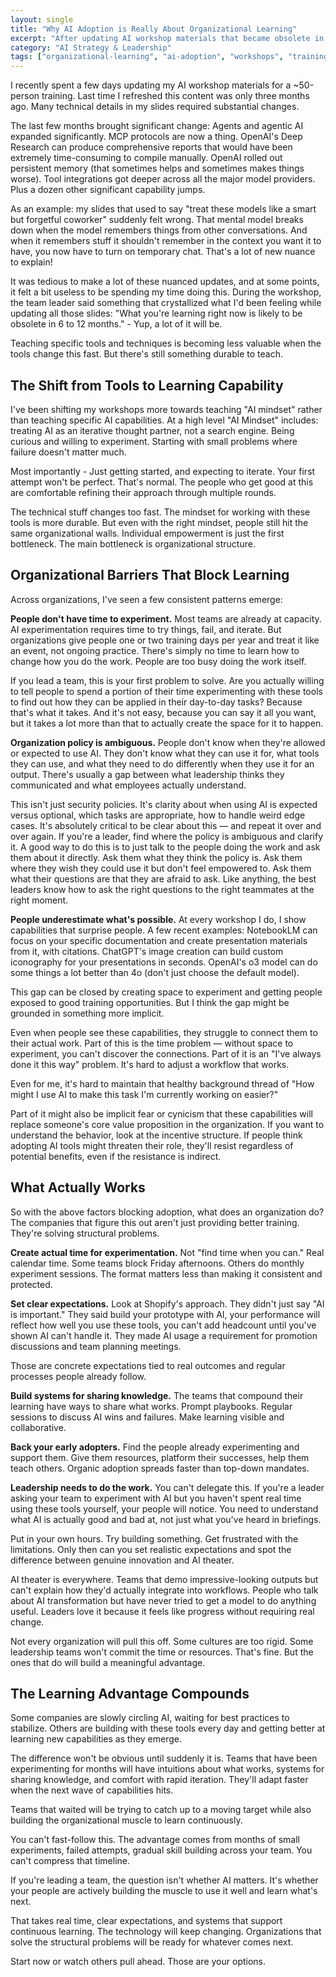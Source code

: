 ```yaml
---
layout: single
title: "Why AI Adoption is Really About Organizational Learning"
excerpt: "After updating AI workshop materials that became obsolete in 3 months, I realized the real challenge isn't keeping up with tools - it's building organizations that can learn and adapt continuously."
category: "AI Strategy & Leadership"
tags: ["organizational-learning", "ai-adoption", "workshops", "training", "change-management"]
---
```


I recently spent a few days updating my AI workshop materials for a ~50-person training. Last time I refreshed this content was only three months ago. Many technical details in my slides required substantial changes.

The last few months brought significant change: Agents and agentic AI expanded significantly. MCP protocols are now a thing. OpenAI's Deep Research can produce comprehensive reports that would have been extremely time-consuming to compile manually. OpenAI rolled out persistent memory (that sometimes helps and sometimes makes things worse). Tool integrations got deeper across all the major model providers. Plus a dozen other significant capability jumps.

As an example: my slides that used to say "treat these models like a smart but forgetful coworker" suddenly felt wrong. That mental model breaks down when the model remembers things from other conversations. And when it remembers stuff it shouldn't remember in the context you want it to have, you now have to turn on temporary chat. That's a lot of new nuance to explain!

It was tedious to make a lot of these nuanced updates, and at some points, it felt a bit useless to be spending my time doing this. During the workshop, the team leader said something that crystallized what I'd been feeling while updating all those slides: "What you're learning right now is likely to be obsolete in 6 to 12 months." - Yup, a lot of it will be.

Teaching specific tools and techniques is becoming less valuable when the tools change this fast. But there's still something durable to teach.

## The Shift from Tools to Learning Capability

I've been shifting my workshops more towards teaching "AI mindset" rather than teaching specific AI capabilities. At a high level "AI Mindset" includes: treating AI as an iterative thought partner, not a search engine. Being curious and willing to experiment. Starting with small problems where failure doesn't matter much. 

Most importantly - Just getting started, and expecting to iterate. Your first attempt won't be perfect. That's normal. The people who get good at this are comfortable refining their approach through multiple rounds.

The technical stuff changes too fast. The mindset for working with these tools is more durable. But even with the right mindset, people still hit the same organizational walls. Individual empowerment is just the first bottleneck. The main bottleneck is organizational structure.

## Organizational Barriers That Block Learning

Across organizations, I've seen a few consistent patterns emerge:

**People don't have time to experiment.** Most teams are already at capacity. AI experimentation requires time to try things, fail, and iterate. But organizations give people one or two training days per year and treat it like an event, not ongoing practice. There's simply no time to learn how to change how you do the work. People are too busy doing the work itself.

If you lead a team, this is your first problem to solve. Are you actually willing to tell people to spend a portion of their time experimenting with these tools to find out how they can be applied in their day-to-day tasks? Because that's what it takes. And it's not easy, because you can say it all you want, but it takes a lot more than that to actually create the space for it to happen.

**Organization policy is ambiguous.** People don't know when they're allowed or expected to use AI. They don't know what they can use it for, what tools they can use, and what they need to do differently when they use it for an output. There's usually a gap between what leadership thinks they communicated and what employees actually understand.

This isn't just security policies. It's clarity about when using AI is expected versus optional, which tasks are appropriate, how to handle weird edge cases. It's absolutely critical to be clear about this — and repeat it over and over again. If you're a leader, find where the policy is ambiguous and clarify it. A good way to do this is to just talk to the people doing the work and ask them about it directly. Ask them what they think the policy is. Ask them where they wish they could use it but don't feel empowered to. Ask them what their questions are that they are afraid to ask. Like anything, the best leaders know how to ask the right questions to the right teammates at the right moment.

**People underestimate what's possible.** At every workshop I do, I show capabilities that surprise people. A few recent examples: NotebookLM can focus on your specific documentation and create presentation materials from it, with citations. ChatGPT's image creation can build custom iconography for your presentations in seconds. OpenAI's o3 model can do some things a lot better than 4o (don't just choose the default model).

This gap can be closed by creating space to experiment and getting people exposed to good training opportunities. But I think the gap might be grounded in something more implicit.

Even when people see these capabilities, they struggle to connect them to their actual work. Part of this is the time problem — without space to experiment, you can't discover the connections. Part of it is an "I've always done it this way" problem. It's hard to adjust a workflow that works.

Even for me, it's hard to maintain that healthy background thread of "How might I use AI to make this task I'm currently working on easier?"

Part of it might also be implicit fear or cynicism that these capabilities will replace someone's core value proposition in the organization. If you want to understand the behavior, look at the incentive structure. If people think adopting AI tools might threaten their role, they'll resist regardless of potential benefits, even if the resistance is indirect.

## What Actually Works

So with the above factors blocking adoption, what does an organization do? The companies that figure this out aren't just providing better training. They're solving structural problems.

**Create actual time for experimentation.** Not "find time when you can." Real calendar time. Some teams block Friday afternoons. Others do monthly experiment sessions. The format matters less than making it consistent and protected.

**Set clear expectations.** Look at Shopify's approach. They didn't just say "AI is important." They said build your prototype with AI, your performance will reflect how well you use these tools, you can't add headcount until you've shown AI can't handle it. They made AI usage a requirement for promotion discussions and team planning meetings.

Those are concrete expectations tied to real outcomes and regular processes people already follow.

**Build systems for sharing knowledge.** The teams that compound their learning have ways to share what works. Prompt playbooks. Regular sessions to discuss AI wins and failures. Make learning visible and collaborative.

**Back your early adopters.** Find the people already experimenting and support them. Give them resources, platform their successes, help them teach others. Organic adoption spreads faster than top-down mandates.

**Leadership needs to do the work.** You can't delegate this. If you're a leader asking your team to experiment with AI but you haven't spent real time using these tools yourself, your people will notice. You need to understand what AI is actually good and bad at, not just what you've heard in briefings.

Put in your own hours. Try building something. Get frustrated with the limitations. Only then can you set realistic expectations and spot the difference between genuine innovation and AI theater.

AI theater is everywhere. Teams that demo impressive-looking outputs but can't explain how they'd actually integrate into workflows. People who talk about AI transformation but have never tried to get a model to do anything useful. Leaders love it because it feels like progress without requiring real change.

Not every organization will pull this off. Some cultures are too rigid. Some leadership teams won't commit the time or resources. That's fine. But the ones that do will build a meaningful advantage.

## The Learning Advantage Compounds

Some companies are slowly circling AI, waiting for best practices to stabilize. Others are building with these tools every day and getting better at learning new capabilities as they emerge.

The difference won't be obvious until suddenly it is. Teams that have been experimenting for months will have intuitions about what works, systems for sharing knowledge, and comfort with rapid iteration. They'll adapt faster when the next wave of capabilities hits.

Teams that waited will be trying to catch up to a moving target while also building the organizational muscle to learn continuously.

You can't fast-follow this. The advantage comes from months of small experiments, failed attempts, gradual skill building across your team. You can't compress that timeline.

If you're leading a team, the question isn't whether AI matters. It's whether your people are actively building the muscle to use it well and learn what's next.

That takes real time, clear expectations, and systems that support continuous learning. The technology will keep changing. Organizations that solve the structural problems will be ready for whatever comes next.

Start now or watch others pull ahead. Those are your options.